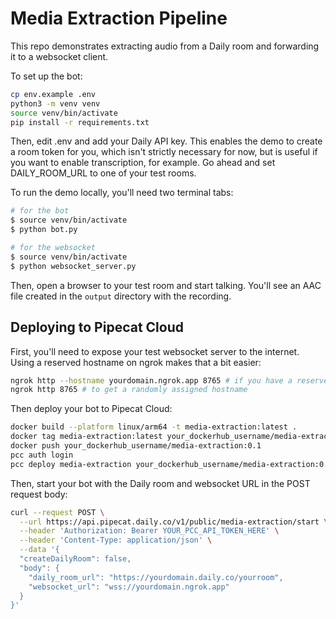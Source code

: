 # Media Extraction Pipeline

This repo demonstrates extracting audio from a Daily room and forwarding it to a websocket client.

To set up the bot:

```bash
cp env.example .env
python3 -m venv venv
source venv/bin/activate
pip install -r requirements.txt
```

Then, edit .env and add your Daily API key. This enables the demo to create a room token for you, which isn't strictly necessary for now, but is useful if you want to enable transcription, for example. Go ahead and set DAILY_ROOM_URL to one of your test rooms.

To run the demo locally, you'll need two terminal tabs:

```bash
# for the bot
$ source venv/bin/activate
$ python bot.py
```

```bash
# for the websocket
$ source venv/bin/activate
$ python websocket_server.py
```

Then, open a browser to your test room and start talking. You'll see an AAC file created in the `output` directory with the recording.

## Deploying to Pipecat Cloud

First, you'll need to expose your test websocket server to the internet. Using a reserved hostname on ngrok makes that a bit easier:

```bash
ngrok http --hostname yourdomain.ngrok.app 8765 # if you have a reserved hostname
ngrok http 8765 # to get a randomly assigned hostname
```

Then deploy your bot to Pipecat Cloud:

```bash
docker build --platform linux/arm64 -t media-extraction:latest .
docker tag media-extraction:latest your_dockerhub_username/media-extraction:0.1
docker push your_dockerhub_username/media-extraction:0.1
pcc auth login
pcc deploy media-extraction your_dockerhub_username/media-extraction:0.1
```


Then, start your bot with the Daily room and websocket URL in the POST request body:

```bash
curl --request POST \
  --url https://api.pipecat.daily.co/v1/public/media-extraction/start \
  --header 'Authorization: Bearer YOUR_PCC_API_TOKEN_HERE' \
  --header 'Content-Type: application/json' \
  --data '{
  "createDailyRoom": false,
  "body": {
    "daily_room_url": "https://yourdomain.daily.co/yourroom",
	"websocket_url": "wss://yourdomain.ngrok.app"
  }
}'
